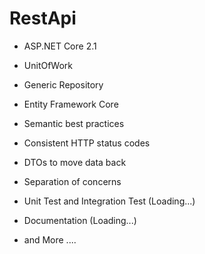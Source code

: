 # RestApi

- ASP.NET Core 2.1

- UnitOfWork
- Generic Repository
- Entity Framework Core
- Semantic best practices
- Consistent HTTP status codes
- DTOs to move data back
- Separation of concerns
- Unit Test and Integration Test (Loading...)
- Documentation (Loading...)
- and More ....
